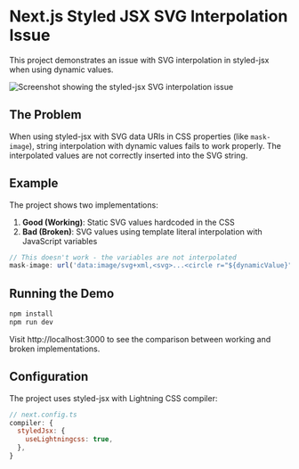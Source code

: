 # Next.js Styled JSX SVG Interpolation Issue

This project demonstrates an issue with SVG interpolation in styled-jsx when using dynamic values.

![Screenshot showing the styled-jsx SVG interpolation issue](https://share.cleanshot.com/bnPYYDTn+)

## The Problem

When using styled-jsx with SVG data URIs in CSS properties (like `mask-image`), string interpolation with dynamic values fails to work properly. The interpolated values are not correctly inserted into the SVG string.

## Example

The project shows two implementations:

1. **Good (Working)**: Static SVG values hardcoded in the CSS
2. **Bad (Broken)**: SVG values using template literal interpolation with JavaScript variables

```jsx
// This doesn't work - the variables are not interpolated
mask-image: url('data:image/svg+xml,<svg>...<circle r="${dynamicValue}"/></svg>');
```

## Running the Demo

```bash
npm install
npm run dev
```

Visit http://localhost:3000 to see the comparison between working and broken implementations.

## Configuration

The project uses styled-jsx with Lightning CSS compiler:

```js
// next.config.ts
compiler: {
  styledJsx: {
    useLightningcss: true,
  },
}
```
